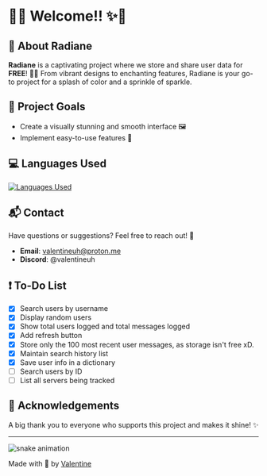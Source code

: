 # 🌟✨ Welcome!! ✨🌟

## 🎨 About Radiane

**Radiane** is a captivating project where we store and share user data for **FREE**! 💜💅 From vibrant designs to enchanting features, Radiane is your go-to project for a splash of color and a sprinkle of sparkle.

## 🚀 Project Goals

- Create a visually stunning and smooth interface 🖼️
- Implement easy-to-use features 🎡

## 💻 Languages Used

[![Languages Used](https://skillicons.dev/icons?i=angular,html,css,nodejs,javascript,python,nginx&theme=dark)](https://skillicons.dev)

## 📬 Contact

Have questions or suggestions? Feel free to reach out! 📧

- **Email**: [valentineuh@proton.me](mailto:valentineuh@proton.me)
- **Discord**: @valentineuh

## ❗ To-Do List

- [x] Search users by username
- [x] Display random users
- [x] Show total users logged and total messages logged
- [x] Add refresh button
- [x] Store only the 100 most recent user messages, as storage isn't free xD.
- [x] Maintain search history list
- [x] Save user info in a dictionary
- [ ] Search users by ID
- [ ] List all servers being tracked

## 🎉 Acknowledgements

A big thank you to everyone who supports this project and makes it shine! ✨

---

![snake animation](https://github.com/radianedata/radianedata/blob/output/github-contribution-grid-snake2.svg)

Made with 💜 by [Valentine](https://github.com/valxe)
